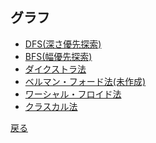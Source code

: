 ## グラフ
- <a href = "graph/dfs.md">DFS(深さ優先探索)</a>
- <a href = "graph/bfs.md">BFS(幅優先探索)</a>
- <a href = "graph/dijkstra.md">ダイクストラ法</a>
- <a href = "">ベルマン・フォード法(未作成)</a>
- <a href = "graph/wf.md">ワーシャル・フロイド法</a>
- <a href = "graph/kruskal.md">クラスカル法</a>

<a href = "https://github.com/tomo-224/klib/blob/main/index.md">戻る</a>

